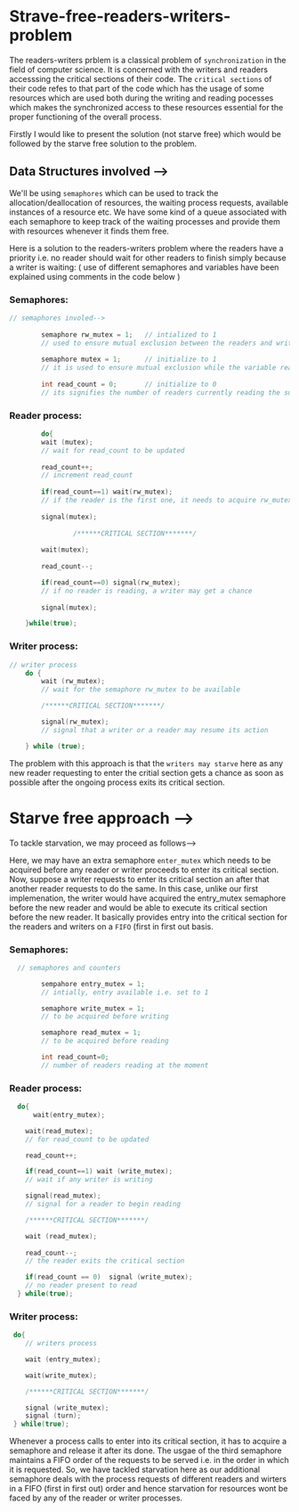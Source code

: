 # Strave-free-readers-writers-problem

The readers-writers prblem is a classical problem of `synchronization` in the field of computer science. It is concerned with the writers and readers accesssing the critical sections of their code. The `critical sections` of their code refes to that part of the code which has the usage of some resources which are used both during the writing and reading pocesses which makes the synchronized access to these resources essential for the proper functioning of the overall process. 

Firstly I would like to present the solution (not starve free) which would be followed by the starve free solution to the problem.

## Data Structures involved -->

We'll be using `semaphores` which can be used to track the allocation/deallocation of resources, the waiting process requests, available instances of a resource etc. We have some kind of a queue associated with each semaphore to keep track of the waiting processes and provide them with resources whenever it finds them free. 

Here is a solution to the readers-writers problem where the readers have a priority i.e. no reader should wait for other readers to finish simply because a writer is waiting: ( use of different semaphores and variables have been explained using comments in the code below )

### Semaphores:
```cpp
// semaphores involed-->
        
        semaphore rw_mutex = 1;   // intialized to 1
        // used to ensure mutual exclusion between the readers and writer processes
        
        semaphore mutex = 1;      // initialize to 1
        // it is used to ensure mutual exclusion while the variable read_count gets updated
        
        int read_count = 0;       // initialize to 0
        // its signifies the number of readers currently reading the subject 
```

### Reader process:
```cpp
        do{
        wait (mutex);
        // wait for read_count to be updated
        
        read_count++;
        // increment read_count
        
        if(read_count==1) wait(rw_mutex);
        // if the reader is the first one, it needs to acquire rw_mutex to start reading 
        
        signal(mutex);
        
                /******CRITICAL SECTION*******/
        
        wait(mutex);
        
        read_count--;

        if(read_count==0) signal(rw_mutex);
        // if no reader is reading, a writer may get a chance
        
        signal(mutex);

    }while(true);
```

### Writer process:
```cpp
// writer process
    do {
        wait (rw_mutex); 
        // wait for the semaphore rw_mutex to be available

        /******CRITICAL SECTION*******/

        signal(rw_mutex);
        // signal that a writer or a reader may resume its action

    } while (true);
```



The problem with this approach is that the `writers may starve` here as any new reader requesting to enter the critial section gets a chance as soon as possible after the ongoing process exits its critical section.



# Starve free approach -->

To tackle starvation, we may proceed as follows-->

Here, we may have an extra semaphore `enter_mutex` which needs to be acquired before any reader or writer proceeds to enter its critical section. Now, suppose a writer requests to enter its critical section an after that another reader requests to do the same. In this case, unlike our first implemenation, the writer would have acquired the entry_mutex semaphore before the new reader and would be able to execute its critical section before the new reader. It basically provides entry into the critical section for the readers and writers on a `FIFO` (first in first out basis.

### Semaphores:

```cpp
  // semaphores and counters

        sempahore entry_mutex = 1; 
        // intially, entry available i.e. set to 1

        semaphore write_mutex = 1;
        // to be acquired before writing

        semaphore read_mutex = 1;
        // to be acquired before reading

        int read_count=0;
        // number of readers reading at the moment
```

### Reader process:

```cpp
  do{
      wait(entry_mutex);

    wait(read_mutex);
    // for read_count to be updated

    read_count++;

    if(read_count==1) wait (write_mutex);
    // wait if any writer is writing

    signal(read_mutex);
    // signal for a reader to begin reading

    /******CRITICAL SECTION*******/

    wait (read_mutex);
    
    read_count--;
    // the reader exits the critical section

    if(read_count == 0)  signal (write_mutex);
    // no reader present to read
  } while(true);
```

### Writer process:

```cpp
 do{
    // writers process

    wait (entry_mutex);

    wait(write_mutex);

    /******CRITICAL SECTION*******/

    signal (write_mutex);
    signal (turn);
 } while(true);
```

Whenever a process calls to enter into its critical section, it has to acquire a semaphore and release it after its done. The usgae of the third semaphore maintains a FIFO order of the requests to be served i.e. in the order in which it is requested. So, we have tackled starvation here as our additional semaphore deals with the process requests of different readers and wirters in a FIFO (first in first out) order and hence starvation for resources wont be faced by any of the reader or writer processes.













